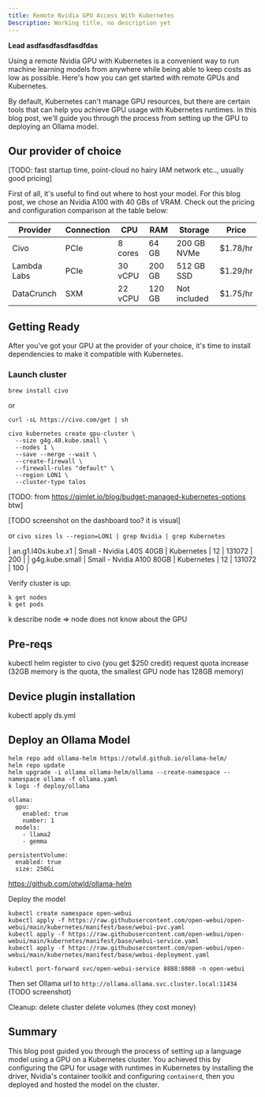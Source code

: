 ```yaml
---
title: Remote Nvidia GPU Access With Kubernetes
Description: Working title, no description yet
---
```


**Lead asdfasdfasdfasdfdas**

Using a remote Nvidia GPU with Kubernetes is a convenient way to run machine learning models from anywhere while being able to keep costs as low as possible. Here's how you can get started with remote GPUs and Kubernetes.

By default, Kubernetes can't manage GPU resources, but there are certain tools that can help you achieve GPU usage with Kubernetes runtimes. In this blog post, we'll guide you through the process from setting up the GPU to deploying an Ollama model.

## Our provider of choice

[TODO: fast startup time, point-cloud no hairy IAM network etc.., usually good pricing]

First of all, it's useful to find out where to host your model. For this blog post, we chose an Nvidia A100 with 40 GBs of VRAM. Check out the pricing and configuration comparison at the table below:

| Provider    | Connection | CPU     | RAM    | Storage      | Price    |
| ----------- | ---------- | ------- | ------ | ------------ | -------- |
| Civo        | PCIe       | 8 cores | 64 GB  | 200 GB NVMe  | $1.78/hr |
| Lambda Labs | PCIe       | 30 vCPU | 200 GB | 512 GB SSD   | $1.29/hr |
| DataCrunch  | SXM        | 22 vCPU | 120 GB | Not included | $1.75/hr |

## Getting Ready

After you've got your GPU at the provider of your choice, it's time to install dependencies to make it compatible with Kubernetes.

### Launch cluster

```
brew install civo
```
or
```
curl -sL https://civo.com/get | sh
```

```
civo kubernetes create gpu-cluster \
  --size g4g.40.kube.small \
  --nodes 1 \
  --save --merge --wait \
  --create-firewall \
  --firewall-rules "default" \
  --region LON1 \
  --cluster-type talos
```
[TODO: from https://gimlet.io/blog/budget-managed-kubernetes-options btw]

[TODO screenshot on the dashboard too? it is visual]

or `civo sizes ls --region=LON1 | grep Nvidia | grep Kubernetes`

| an.g1.l40s.kube.x1 | Small - Nvidia L40S 40GB       | Kubernetes |  12 |  131072 | 200 |
| g4g.kube.small     | Small - Nvidia A100 80GB       | Kubernetes |  12 |  131072 | 100 |


Verify cluster is up:
```
k get nodes
k get pods
```

k describe node => node does not know about the GPU

## Pre-reqs

kubectl
helm
register to civo (you get $250 credit)
request quota increase (32GB memory is the quota, the smallest GPU node has 128GB memory)

## Device plugin installation

kubectl apply ds.yml

## Deploy an Ollama Model


```
helm repo add ollama-helm https://otwld.github.io/ollama-helm/
helm repo update
helm upgrade -i ollama ollama-helm/ollama --create-namespace --namespace ollama -f ollama.yaml
k logs -f deploy/ollama
```

```
ollama:
  gpu:
    enabled: true
    number: 1
  models: 
    - llama2
    - gemma

persistentVolume:
  enabled: true
  size: 250Gi
```

https://github.com/otwld/ollama-helm


Deploy the model


```
kubectl create namespace open-webui
kubectl apply -f https://raw.githubusercontent.com/open-webui/open-webui/main/kubernetes/manifest/base/webui-pvc.yaml
kubectl apply -f https://raw.githubusercontent.com/open-webui/open-webui/main/kubernetes/manifest/base/webui-service.yaml
kubectl apply -f https://raw.githubusercontent.com/open-webui/open-webui/main/kubernetes/manifest/base/webui-deployment.yaml   
```

```
kubectl port-forward svc/open-webui-service 8888:8080 -n open-webui
```

Then set Ollama url to `http://ollama.ollama.svc.cluster.local:11434`
(TODO screenshot)


Cleanup:
delete cluster
delete volumes (they cost money)

## Summary

This blog post guided you through the process of setting up a language model using a GPU on a Kubernetes cluster. You achieved this by configuring the GPU for usage with runtimes in Kubernetes by installing the driver, Nvidia's container toolkit and configuring `containerd`, then you deployed and hosted the model on the cluster.
